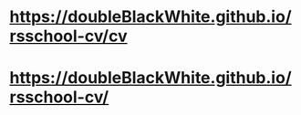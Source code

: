# https://doubleBlackWhite.github.io/rsschool-cv/cv
# https://doubleBlackWhite.github.io/rsschool-cv/
